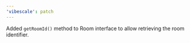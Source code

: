 ```yaml
---
'vibescale': patch
---
```


Added `getRoomId()` method to Room interface to allow retrieving the room identifier.
